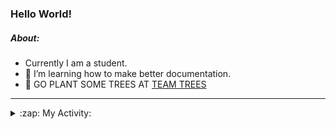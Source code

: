 ### Hello World!

##### About:
- Currently I am a student.
- 🌱 I’m learning how to make better documentation.
- 🌱 GO PLANT SOME TREES AT [TEAM TREES](https://teamtrees.org/)

---
<details>
  <summary>:zap: My Activity:</summary>
  
<!--START_SECTION:waka-->
![Code Time](http://img.shields.io/badge/Code%20Time-1%2C145%20hrs%2052%20mins-blue)

**I'm a Night 🦉** 

```text
🌞 Morning                1386 commits        ██░░░░░░░░░░░░░░░░░░░░░░░   09.11 % 
🌆 Daytime                5428 commits        █████████░░░░░░░░░░░░░░░░   35.66 % 
🌃 Evening                4371 commits        ███████░░░░░░░░░░░░░░░░░░   28.72 % 
🌙 Night                  4035 commits        ███████░░░░░░░░░░░░░░░░░░   26.51 % 
```
📅 **I'm Most Productive on Wednesday** 

```text
Monday                   2300 commits        ████░░░░░░░░░░░░░░░░░░░░░   15.11 % 
Tuesday                  1973 commits        ███░░░░░░░░░░░░░░░░░░░░░░   12.96 % 
Wednesday                3521 commits        ██████░░░░░░░░░░░░░░░░░░░   23.13 % 
Thursday                 1867 commits        ███░░░░░░░░░░░░░░░░░░░░░░   12.27 % 
Friday                   1488 commits        ██░░░░░░░░░░░░░░░░░░░░░░░   09.78 % 
Saturday                 1364 commits        ██░░░░░░░░░░░░░░░░░░░░░░░   08.96 % 
Sunday                   2707 commits        ████░░░░░░░░░░░░░░░░░░░░░   17.79 % 
```


📊 **This Week I Spent My Time On** 

```text
🔥 Editors: 
VS Code                  2 hrs 49 mins       █████████████████████████   100.00 % 

🐱‍💻 Projects: 
praise                   1 hr 43 mins        ███████████████░░░░░░░░░░   61.04 % 
giveth-dapps-v2          1 hr 6 mins         ██████████░░░░░░░░░░░░░░░   38.96 % 
```


 Last Updated on 07/07/2023 01:38:43 UTC
<!--END_SECTION:waka-->
</details>
